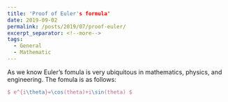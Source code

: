 ```yaml
---
title: 'Proof of Euler's formula'
date: 2019-09-02
permalink: /posts/2019/07/proof-euler/
excerpt_separator: <!--more-->
tags:
  - General
  - Mathematic
---
```


As we know Euler’s fomula is very ubiquitous in mathematics, physics, and engineering. The fomula is as follows:
```Latex
$ e^{i\theta}=\cos(theta)+i\sin(theta) $
```

